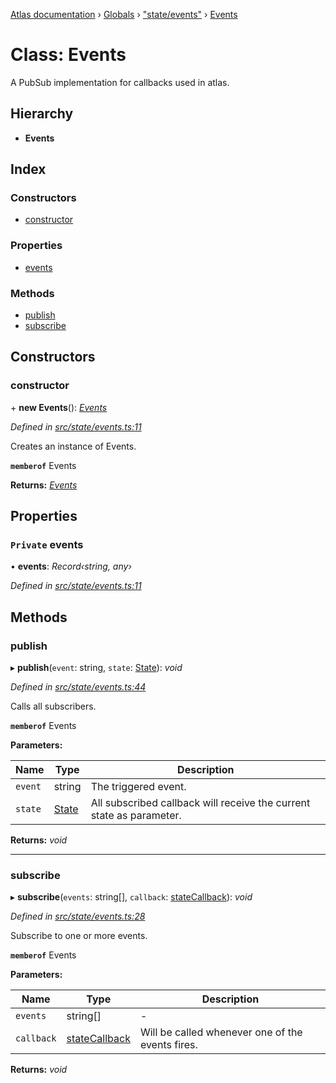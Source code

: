 [Atlas documentation](../README.md) › [Globals](../globals.md) › ["state/events"](../modules/_state_events_.md) › [Events](_state_events_.events.md)

# Class: Events

A PubSub implementation for callbacks used in atlas.

## Hierarchy

* **Events**

## Index

### Constructors

* [constructor](_state_events_.events.md#constructor)

### Properties

* [events](_state_events_.events.md#private-events)

### Methods

* [publish](_state_events_.events.md#publish)
* [subscribe](_state_events_.events.md#subscribe)

## Constructors

###  constructor

\+ **new Events**(): *[Events](_state_events_.events.md)*

*Defined in [src/state/events.ts:11](https://github.com/chronark/atlas/blob/198ad53/src/state/events.ts#L11)*

Creates an instance of Events.

**`memberof`** Events

**Returns:** *[Events](_state_events_.events.md)*

## Properties

### `Private` events

• **events**: *Record‹string, any›*

*Defined in [src/state/events.ts:11](https://github.com/chronark/atlas/blob/198ad53/src/state/events.ts#L11)*

## Methods

###  publish

▸ **publish**(`event`: string, `state`: [State](../modules/_state_store_.md#state)): *void*

*Defined in [src/state/events.ts:44](https://github.com/chronark/atlas/blob/198ad53/src/state/events.ts#L44)*

Calls all subscribers.

**`memberof`** Events

**Parameters:**

Name | Type | Description |
------ | ------ | ------ |
`event` | string | The triggered event. |
`state` | [State](../modules/_state_store_.md#state) | All subscribed callback will receive the current state as parameter. |

**Returns:** *void*

___

###  subscribe

▸ **subscribe**(`events`: string[], `callback`: [stateCallback](../modules/_state_events_.md#statecallback)): *void*

*Defined in [src/state/events.ts:28](https://github.com/chronark/atlas/blob/198ad53/src/state/events.ts#L28)*

Subscribe to one or more events.

**`memberof`** Events

**Parameters:**

Name | Type | Description |
------ | ------ | ------ |
`events` | string[] | - |
`callback` | [stateCallback](../modules/_state_events_.md#statecallback) | Will be called whenever one of the events fires. |

**Returns:** *void*
